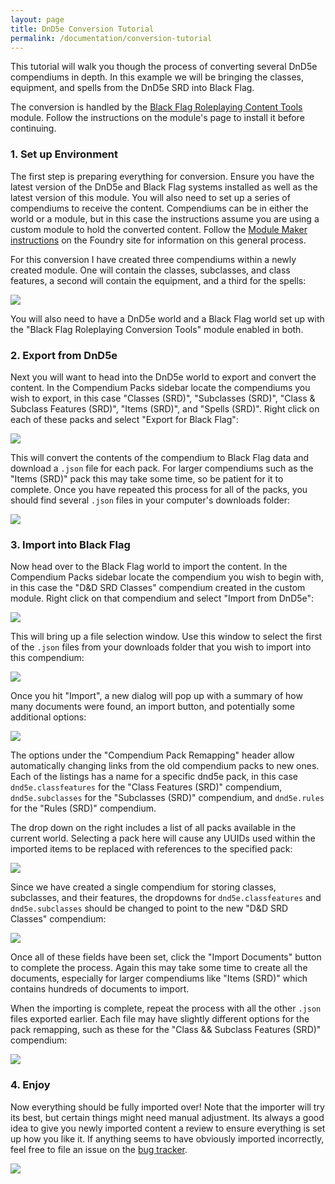 ```yaml
---
layout: page
title: DnD5e Conversion Tutorial
permalink: /documentation/conversion-tutorial
---
```


This tutorial will walk you though the process of converting several DnD5e compendiums in depth. In this example we will be bringing the classes, equipment, and spells from the DnD5e SRD into Black Flag.

The conversion is handled by the [Black Flag Roleplaying Content Tools](https://github.com/koboldpress/black-flag-tools) module. Follow the instructions on the module's page to install it before continuing.

### 1. Set up Environment

The first step is preparing everything for conversion. Ensure you have the latest version of the DnD5e and Black Flag systems installed as well as the latest version of this module. You will also need to set up a series of compendiums to receive the content. Compendiums can be in either the world or a module, but in this case the instructions assume you are using a custom module to hold the converted content. Follow the [Module Maker instructions](https://foundryvtt.com/article/module-maker/) on the Foundry site for information on this general process.

For this conversion I have created three compendiums within a newly created module. One will contain the classes, subclasses, and class features, a second will contain the equipment, and a third for the spells:

![](../assets/images/conversion/compendium-setup.jpg)

You will also need to have a DnD5e world and a Black Flag world set up with the "Black Flag Roleplaying Conversion Tools" module enabled in both.

### 2. Export from DnD5e

Next you will want to head into the DnD5e world to export and convert the content. In the Compendium Packs sidebar locate the compendiums you wish to export, in this case "Classes (SRD)", "Subclasses (SRD)", "Class & Subclass Features (SRD)", "Items (SRD)", and "Spells (SRD)". Right click on each of these packs and select "Export for Black Flag":

![](../assets/images/conversion/sidebar-export-for-black-flag.jpg)

This will convert the contents of the compendium to Black Flag data and download a `.json` file for each pack. For larger compendiums such as the "Items (SRD)" pack this may take some time, so be patient for it to complete. Once you have repeated this process for all of the packs, you should find several `.json` files in your computer's downloads folder:

![](../assets/images/conversion/exported-json.jpg)

### 3. Import into Black Flag

Now head over to the Black Flag world to import the content. In the Compendium Packs sidebar locate the compendium you wish to begin with, in this case the "D&D SRD Classes" compendium created in the custom module. Right click on that compendium and select "Import from DnD5e":

![](../assets/images/conversion/sidebar-import-from-dnd5e.jpg)

This will bring up a file selection window. Use this window to select the first of the `.json` files from your downloads folder that you wish to import into this compendium:

![](../assets/images/conversion/file-selection-dialog.jpg)

Once you hit "Import", a new dialog will pop up with a summary of how many documents were found, an import button, and potentially some additional options:

![](../assets/images/conversion/importer-classes.jpg)

The options under the "Compendium Pack Remapping" header allow automatically changing links from the old compendium packs to new ones. Each of the listings has a name for a specific dnd5e pack, in this case `dnd5e.classfeatures` for the "Class Features (SRD)" compendium, `dnd5e.subclasses` for the "Subclasses (SRD)" compendium, and `dnd5e.rules` for the "Rules (SRD)" compendium.

The drop down on the right includes a list of all packs available in the current world. Selecting a pack here will cause any UUIDs used within the imported items to be replaced with references to the specified pack:

![](../assets/images/conversion/pack-remapping-dropdown.jpg)

Since we have created a single compendium for storing classes, subclasses, and their features, the dropdowns for `dnd5e.classfeatures` and `dnd5e.subclasses` should be changed to point to the new "D&D SRD Classes" compendium:

![](../assets/images/conversion/pack-remapping-complete.jpg)

Once all of these fields have been set, click the "Import Documents" button to complete the process. Again this may take some time to create all the documents, especially for larger compendiums like "Items (SRD)" which contains hundreds of documents to import.

When the importing is complete, repeat the process with all the other `.json` files exported earlier. Each file may have slightly different options for the pack remapping, such as these for the "Class && Subclass Features (SRD)" compendium:

![](../assets/images/conversion/importer-class-features.jpg)

### 4. Enjoy

Now everything should be fully imported over! Note that the importer will try its best, but certain things might need manual adjustment. Its always a good idea to give you newly imported content a review to ensure everything is set up how you like it. If anything seems to have obviously imported incorrectly, feel free to file an issue on the [bug tracker](https://github.com/koboldpress/black-flag-tools/issues).

![](../assets/images/conversion/imported-content.jpg)

